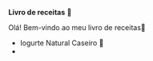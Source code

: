 **Livro de receitas** :book:

Olá! Bem-vindo ao meu livro de receitas:cookie:

- Iogurte Natural Caseiro :milk_glass:
- 

